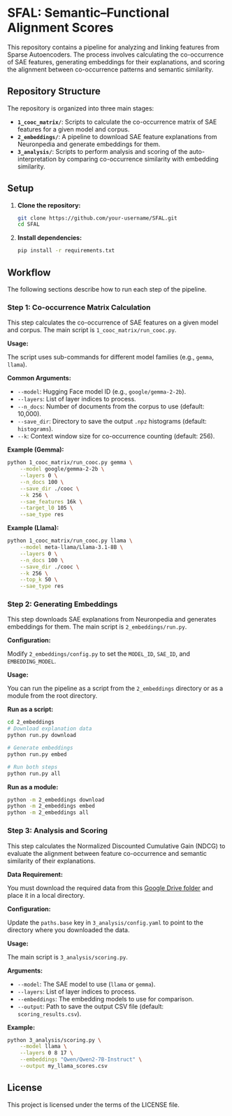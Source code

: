 # SFAL: Semantic–Functional Alignment Scores

This repository contains a pipeline for analyzing and linking features from Sparse Autoencoders. The process involves calculating the co-occurrence of SAE features, generating embeddings for their explanations, and scoring the alignment between co-occurrence patterns and semantic similarity.

## Repository Structure

The repository is organized into three main stages:

- **`1_cooc_matrix/`**: Scripts to calculate the co-occurrence matrix of SAE features for a given model and corpus.
- **`2_embeddings/`**: A pipeline to download SAE feature explanations from Neuronpedia and generate embeddings for them.
- **`3_analysis/`**: Scripts to perform analysis and scoring of the auto-interpretation by comparing co-occurrence similarity with embedding similarity.

## Setup

1.  **Clone the repository:**
    ```bash
    git clone https://github.com/your-username/SFAL.git
    cd SFAL
    ```

2.  **Install dependencies:**
    ```bash
    pip install -r requirements.txt
    ```

## Workflow

The following sections describe how to run each step of the pipeline.

### Step 1: Co-occurrence Matrix Calculation

This step calculates the co-occurrence of SAE features on a given model and corpus. The main script is `1_cooc_matrix/run_cooc.py`.

**Usage:**

The script uses sub-commands for different model families (e.g., `gemma`, `llama`).

**Common Arguments:**

- `--model`: Hugging Face model ID (e.g., `google/gemma-2-2b`).
- `--layers`: List of layer indices to process.
- `--n_docs`: Number of documents from the corpus to use (default: 10,000).
- `--save_dir`: Directory to save the output `.npz` histograms (default: `histograms`).
- `--k`: Context window size for co-occurrence counting (default: 256).

**Example (Gemma):**

```bash
python 1_cooc_matrix/run_cooc.py gemma \
    --model google/gemma-2-2b \
    --layers 0 \
    --n_docs 100 \
    --save_dir ./cooc \
    --k 256 \
    --sae_features 16k \
    --target_l0 105 \
    --sae_type res
```

**Example (Llama):**

```bash
python 1_cooc_matrix/run_cooc.py llama \
    --model meta-llama/Llama-3.1-8B \
    --layers 0 \
    --n_docs 100 \
    --save_dir ./cooc \
    --k 256 \
    --top_k 50 \
    --sae_type res
```

### Step 2: Generating Embeddings

This step downloads SAE explanations from Neuronpedia and generates embeddings for them. The main script is `2_embeddings/run.py`.

**Configuration:**

Modify `2_embeddings/config.py` to set the `MODEL_ID`, `SAE_ID`, and `EMBEDDING_MODEL`.

**Usage:**

You can run the pipeline as a script from the `2_embeddings` directory or as a module from the root directory.

**Run as a script:**

```bash
cd 2_embeddings
# Download explanation data
python run.py download

# Generate embeddings
python run.py embed

# Run both steps
python run.py all
```

**Run as a module:**

```bash
python -m 2_embeddings download
python -m 2_embeddings embed
python -m 2_embeddings all
```

### Step 3: Analysis and Scoring

This step calculates the Normalized Discounted Cumulative Gain (NDCG) to evaluate the alignment between feature co-occurrence and semantic similarity of their explanations.

**Data Requirement:**

You must download the required data from this [Google Drive folder](https://drive.google.com/drive/folders/1uhg73Ecrmt0mCsXPYaZ0YejyHGbWW36Z?usp=drive_link) and place it in a local directory.

**Configuration:**

Update the `paths.base` key in `3_analysis/config.yaml` to point to the directory where you downloaded the data.

**Usage:**

The main script is `3_analysis/scoring.py`.

**Arguments:**

- `--model`: The SAE model to use (`llama` or `gemma`).
- `--layers`: List of layer indices to process.
- `--embeddings`: The embedding models to use for comparison.
- `--output`: Path to save the output CSV file (default: `scoring_results.csv`).

**Example:**

```bash
python 3_analysis/scoring.py \
    --model llama \
    --layers 0 8 17 \
    --embeddings "Qwen/Qwen2-7B-Instruct" \
    --output my_llama_scores.csv
```

## License

This project is licensed under the terms of the LICENSE file.
